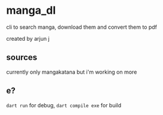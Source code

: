# manga_dl
cli to search manga, download them and convert them to pdf

created by arjun j

## sources
currently only mangakatana but i'm working on more

## e?
`dart run` for debug, `dart compile exe` for build